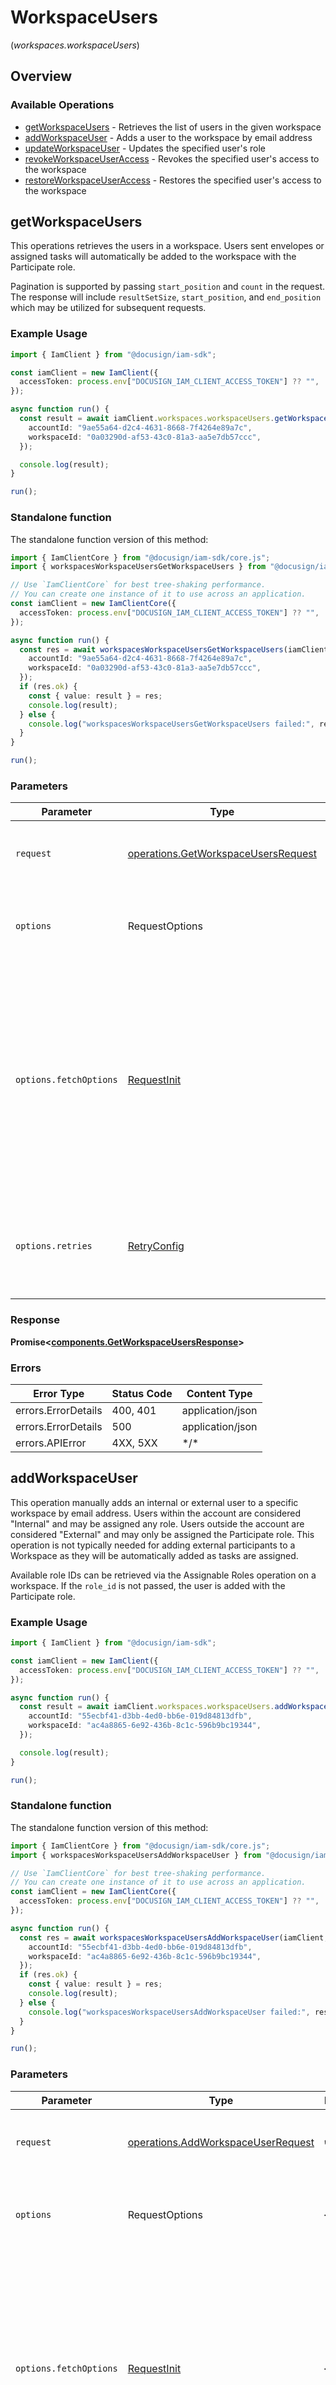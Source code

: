 # WorkspaceUsers
(*workspaces.workspaceUsers*)

## Overview

### Available Operations

* [getWorkspaceUsers](#getworkspaceusers) - Retrieves the list of users in the given workspace
* [addWorkspaceUser](#addworkspaceuser) - Adds a user to the workspace by email address
* [updateWorkspaceUser](#updateworkspaceuser) - Updates the specified user's role
* [revokeWorkspaceUserAccess](#revokeworkspaceuseraccess) - Revokes the specified user's access to the workspace
* [restoreWorkspaceUserAccess](#restoreworkspaceuseraccess) - Restores the specified user's access to the workspace

## getWorkspaceUsers

This operations retrieves the users in a workspace. Users sent envelopes or assigned tasks will automatically be added to the workspace with the Participate role.

Pagination is supported by passing `start_position` and `count` in the request. The response will include `resultSetSize`, `start_position`, and `end_position` which may be utilized for subsequent requests.

### Example Usage

<!-- UsageSnippet language="typescript" operationID="getWorkspaceUsers" method="get" path="/v1/accounts/{accountId}/workspaces/{workspaceId}/users" -->
```typescript
import { IamClient } from "@docusign/iam-sdk";

const iamClient = new IamClient({
  accessToken: process.env["DOCUSIGN_IAM_CLIENT_ACCESS_TOKEN"] ?? "",
});

async function run() {
  const result = await iamClient.workspaces.workspaceUsers.getWorkspaceUsers({
    accountId: "9ae55a64-d2c4-4631-8668-7f4264e89a7c",
    workspaceId: "0a03290d-af53-43c0-81a3-aa5e7db57ccc",
  });

  console.log(result);
}

run();
```

### Standalone function

The standalone function version of this method:

```typescript
import { IamClientCore } from "@docusign/iam-sdk/core.js";
import { workspacesWorkspaceUsersGetWorkspaceUsers } from "@docusign/iam-sdk/funcs/workspacesWorkspaceUsersGetWorkspaceUsers.js";

// Use `IamClientCore` for best tree-shaking performance.
// You can create one instance of it to use across an application.
const iamClient = new IamClientCore({
  accessToken: process.env["DOCUSIGN_IAM_CLIENT_ACCESS_TOKEN"] ?? "",
});

async function run() {
  const res = await workspacesWorkspaceUsersGetWorkspaceUsers(iamClient, {
    accountId: "9ae55a64-d2c4-4631-8668-7f4264e89a7c",
    workspaceId: "0a03290d-af53-43c0-81a3-aa5e7db57ccc",
  });
  if (res.ok) {
    const { value: result } = res;
    console.log(result);
  } else {
    console.log("workspacesWorkspaceUsersGetWorkspaceUsers failed:", res.error);
  }
}

run();
```

### Parameters

| Parameter                                                                                                                                                                      | Type                                                                                                                                                                           | Required                                                                                                                                                                       | Description                                                                                                                                                                    |
| ------------------------------------------------------------------------------------------------------------------------------------------------------------------------------ | ------------------------------------------------------------------------------------------------------------------------------------------------------------------------------ | ------------------------------------------------------------------------------------------------------------------------------------------------------------------------------ | ------------------------------------------------------------------------------------------------------------------------------------------------------------------------------ |
| `request`                                                                                                                                                                      | [operations.GetWorkspaceUsersRequest](../../models/operations/getworkspaceusersrequest.md)                                                                                     | :heavy_check_mark:                                                                                                                                                             | The request object to use for the request.                                                                                                                                     |
| `options`                                                                                                                                                                      | RequestOptions                                                                                                                                                                 | :heavy_minus_sign:                                                                                                                                                             | Used to set various options for making HTTP requests.                                                                                                                          |
| `options.fetchOptions`                                                                                                                                                         | [RequestInit](https://developer.mozilla.org/en-US/docs/Web/API/Request/Request#options)                                                                                        | :heavy_minus_sign:                                                                                                                                                             | Options that are passed to the underlying HTTP request. This can be used to inject extra headers for examples. All `Request` options, except `method` and `body`, are allowed. |
| `options.retries`                                                                                                                                                              | [RetryConfig](../../lib/utils/retryconfig.md)                                                                                                                                  | :heavy_minus_sign:                                                                                                                                                             | Enables retrying HTTP requests under certain failure conditions.                                                                                                               |

### Response

**Promise\<[components.GetWorkspaceUsersResponse](../../models/components/getworkspaceusersresponse.md)\>**

### Errors

| Error Type          | Status Code         | Content Type        |
| ------------------- | ------------------- | ------------------- |
| errors.ErrorDetails | 400, 401            | application/json    |
| errors.ErrorDetails | 500                 | application/json    |
| errors.APIError     | 4XX, 5XX            | \*/\*               |

## addWorkspaceUser

This operation manually adds an internal or external user to a specific workspace by email address. Users within the account are considered "Internal" and may be assigned any role. Users outside the account are considered "External" and may only be assigned the Participate role. This operation is not typically needed for adding external participants to a Workspace as they will be automatically added as tasks are assigned.

Available role IDs can be retrieved via the Assignable Roles operation on a workspace. If the `role_id` is not passed, the user is added with the Participate role.

### Example Usage

<!-- UsageSnippet language="typescript" operationID="addWorkspaceUser" method="post" path="/v1/accounts/{accountId}/workspaces/{workspaceId}/users" -->
```typescript
import { IamClient } from "@docusign/iam-sdk";

const iamClient = new IamClient({
  accessToken: process.env["DOCUSIGN_IAM_CLIENT_ACCESS_TOKEN"] ?? "",
});

async function run() {
  const result = await iamClient.workspaces.workspaceUsers.addWorkspaceUser({
    accountId: "55ecbf41-d3bb-4ed0-bb6e-019d84813dfb",
    workspaceId: "ac4a8865-6e92-436b-8c1c-596b9bc19344",
  });

  console.log(result);
}

run();
```

### Standalone function

The standalone function version of this method:

```typescript
import { IamClientCore } from "@docusign/iam-sdk/core.js";
import { workspacesWorkspaceUsersAddWorkspaceUser } from "@docusign/iam-sdk/funcs/workspacesWorkspaceUsersAddWorkspaceUser.js";

// Use `IamClientCore` for best tree-shaking performance.
// You can create one instance of it to use across an application.
const iamClient = new IamClientCore({
  accessToken: process.env["DOCUSIGN_IAM_CLIENT_ACCESS_TOKEN"] ?? "",
});

async function run() {
  const res = await workspacesWorkspaceUsersAddWorkspaceUser(iamClient, {
    accountId: "55ecbf41-d3bb-4ed0-bb6e-019d84813dfb",
    workspaceId: "ac4a8865-6e92-436b-8c1c-596b9bc19344",
  });
  if (res.ok) {
    const { value: result } = res;
    console.log(result);
  } else {
    console.log("workspacesWorkspaceUsersAddWorkspaceUser failed:", res.error);
  }
}

run();
```

### Parameters

| Parameter                                                                                                                                                                      | Type                                                                                                                                                                           | Required                                                                                                                                                                       | Description                                                                                                                                                                    |
| ------------------------------------------------------------------------------------------------------------------------------------------------------------------------------ | ------------------------------------------------------------------------------------------------------------------------------------------------------------------------------ | ------------------------------------------------------------------------------------------------------------------------------------------------------------------------------ | ------------------------------------------------------------------------------------------------------------------------------------------------------------------------------ |
| `request`                                                                                                                                                                      | [operations.AddWorkspaceUserRequest](../../models/operations/addworkspaceuserrequest.md)                                                                                       | :heavy_check_mark:                                                                                                                                                             | The request object to use for the request.                                                                                                                                     |
| `options`                                                                                                                                                                      | RequestOptions                                                                                                                                                                 | :heavy_minus_sign:                                                                                                                                                             | Used to set various options for making HTTP requests.                                                                                                                          |
| `options.fetchOptions`                                                                                                                                                         | [RequestInit](https://developer.mozilla.org/en-US/docs/Web/API/Request/Request#options)                                                                                        | :heavy_minus_sign:                                                                                                                                                             | Options that are passed to the underlying HTTP request. This can be used to inject extra headers for examples. All `Request` options, except `method` and `body`, are allowed. |
| `options.retries`                                                                                                                                                              | [RetryConfig](../../lib/utils/retryconfig.md)                                                                                                                                  | :heavy_minus_sign:                                                                                                                                                             | Enables retrying HTTP requests under certain failure conditions.                                                                                                               |

### Response

**Promise\<[components.CreateWorkspaceUserResponse](../../models/components/createworkspaceuserresponse.md)\>**

### Errors

| Error Type          | Status Code         | Content Type        |
| ------------------- | ------------------- | ------------------- |
| errors.ErrorDetails | 400, 401            | application/json    |
| errors.ErrorDetails | 500                 | application/json    |
| errors.APIError     | 4XX, 5XX            | \*/\*               |

## updateWorkspaceUser

This operation updates the specified user's role in the workspace. Users within the account are considered "Internal" and may be assigned any role. Users outside the account are considered "External" and may only be assigned "External" roles.

### Example Usage

<!-- UsageSnippet language="typescript" operationID="updateWorkspaceUser" method="put" path="/v1/accounts/{accountId}/workspaces/{workspaceId}/users/{userId}" -->
```typescript
import { IamClient } from "@docusign/iam-sdk";

const iamClient = new IamClient({
  accessToken: process.env["DOCUSIGN_IAM_CLIENT_ACCESS_TOKEN"] ?? "",
});

async function run() {
  const result = await iamClient.workspaces.workspaceUsers.updateWorkspaceUser({
    accountId: "9c21c871-31a0-41bd-b7d0-c4bc7d7e7770",
    workspaceId: "f2cc2db5-2b59-4c1d-9b36-ec191a110bd5",
    userId: "3f0ec84d-ca81-4e4e-a476-bb1a630dde86",
  });

  console.log(result);
}

run();
```

### Standalone function

The standalone function version of this method:

```typescript
import { IamClientCore } from "@docusign/iam-sdk/core.js";
import { workspacesWorkspaceUsersUpdateWorkspaceUser } from "@docusign/iam-sdk/funcs/workspacesWorkspaceUsersUpdateWorkspaceUser.js";

// Use `IamClientCore` for best tree-shaking performance.
// You can create one instance of it to use across an application.
const iamClient = new IamClientCore({
  accessToken: process.env["DOCUSIGN_IAM_CLIENT_ACCESS_TOKEN"] ?? "",
});

async function run() {
  const res = await workspacesWorkspaceUsersUpdateWorkspaceUser(iamClient, {
    accountId: "9c21c871-31a0-41bd-b7d0-c4bc7d7e7770",
    workspaceId: "f2cc2db5-2b59-4c1d-9b36-ec191a110bd5",
    userId: "3f0ec84d-ca81-4e4e-a476-bb1a630dde86",
  });
  if (res.ok) {
    const { value: result } = res;
    console.log(result);
  } else {
    console.log("workspacesWorkspaceUsersUpdateWorkspaceUser failed:", res.error);
  }
}

run();
```

### Parameters

| Parameter                                                                                                                                                                      | Type                                                                                                                                                                           | Required                                                                                                                                                                       | Description                                                                                                                                                                    |
| ------------------------------------------------------------------------------------------------------------------------------------------------------------------------------ | ------------------------------------------------------------------------------------------------------------------------------------------------------------------------------ | ------------------------------------------------------------------------------------------------------------------------------------------------------------------------------ | ------------------------------------------------------------------------------------------------------------------------------------------------------------------------------ |
| `request`                                                                                                                                                                      | [operations.UpdateWorkspaceUserRequest](../../models/operations/updateworkspaceuserrequest.md)                                                                                 | :heavy_check_mark:                                                                                                                                                             | The request object to use for the request.                                                                                                                                     |
| `options`                                                                                                                                                                      | RequestOptions                                                                                                                                                                 | :heavy_minus_sign:                                                                                                                                                             | Used to set various options for making HTTP requests.                                                                                                                          |
| `options.fetchOptions`                                                                                                                                                         | [RequestInit](https://developer.mozilla.org/en-US/docs/Web/API/Request/Request#options)                                                                                        | :heavy_minus_sign:                                                                                                                                                             | Options that are passed to the underlying HTTP request. This can be used to inject extra headers for examples. All `Request` options, except `method` and `body`, are allowed. |
| `options.retries`                                                                                                                                                              | [RetryConfig](../../lib/utils/retryconfig.md)                                                                                                                                  | :heavy_minus_sign:                                                                                                                                                             | Enables retrying HTTP requests under certain failure conditions.                                                                                                               |

### Response

**Promise\<[components.UpdateWorkspaceUserResponse](../../models/components/updateworkspaceuserresponse.md)\>**

### Errors

| Error Type          | Status Code         | Content Type        |
| ------------------- | ------------------- | ------------------- |
| errors.ErrorDetails | 400, 401            | application/json    |
| errors.ErrorDetails | 500                 | application/json    |
| errors.APIError     | 4XX, 5XX            | \*/\*               |

## revokeWorkspaceUserAccess

This operation revokes the specified user's access to the workspace. The optional `revocation_date` may be set to schedule revocation in the future. If not specified, the revocation will be immediate.

### Example Usage

<!-- UsageSnippet language="typescript" operationID="revokeWorkspaceUserAccess" method="post" path="/v1/accounts/{accountId}/workspaces/{workspaceId}/users/{userId}/actions/revoke-access" -->
```typescript
import { IamClient } from "@docusign/iam-sdk";

const iamClient = new IamClient({
  accessToken: process.env["DOCUSIGN_IAM_CLIENT_ACCESS_TOKEN"] ?? "",
});

async function run() {
  await iamClient.workspaces.workspaceUsers.revokeWorkspaceUserAccess({
    accountId: "4b457d23-e0cf-41d6-ab4b-a1cc9d2746e9",
    workspaceId: "7d48c40f-5efb-4c83-8568-002406476a59",
    userId: "6307406e-ab4b-4d4b-b2c0-d2428dc6f8d4",
  });


}

run();
```

### Standalone function

The standalone function version of this method:

```typescript
import { IamClientCore } from "@docusign/iam-sdk/core.js";
import { workspacesWorkspaceUsersRevokeWorkspaceUserAccess } from "@docusign/iam-sdk/funcs/workspacesWorkspaceUsersRevokeWorkspaceUserAccess.js";

// Use `IamClientCore` for best tree-shaking performance.
// You can create one instance of it to use across an application.
const iamClient = new IamClientCore({
  accessToken: process.env["DOCUSIGN_IAM_CLIENT_ACCESS_TOKEN"] ?? "",
});

async function run() {
  const res = await workspacesWorkspaceUsersRevokeWorkspaceUserAccess(iamClient, {
    accountId: "4b457d23-e0cf-41d6-ab4b-a1cc9d2746e9",
    workspaceId: "7d48c40f-5efb-4c83-8568-002406476a59",
    userId: "6307406e-ab4b-4d4b-b2c0-d2428dc6f8d4",
  });
  if (res.ok) {
    const { value: result } = res;
    
  } else {
    console.log("workspacesWorkspaceUsersRevokeWorkspaceUserAccess failed:", res.error);
  }
}

run();
```

### Parameters

| Parameter                                                                                                                                                                      | Type                                                                                                                                                                           | Required                                                                                                                                                                       | Description                                                                                                                                                                    |
| ------------------------------------------------------------------------------------------------------------------------------------------------------------------------------ | ------------------------------------------------------------------------------------------------------------------------------------------------------------------------------ | ------------------------------------------------------------------------------------------------------------------------------------------------------------------------------ | ------------------------------------------------------------------------------------------------------------------------------------------------------------------------------ |
| `request`                                                                                                                                                                      | [operations.RevokeWorkspaceUserAccessRequest](../../models/operations/revokeworkspaceuseraccessrequest.md)                                                                     | :heavy_check_mark:                                                                                                                                                             | The request object to use for the request.                                                                                                                                     |
| `options`                                                                                                                                                                      | RequestOptions                                                                                                                                                                 | :heavy_minus_sign:                                                                                                                                                             | Used to set various options for making HTTP requests.                                                                                                                          |
| `options.fetchOptions`                                                                                                                                                         | [RequestInit](https://developer.mozilla.org/en-US/docs/Web/API/Request/Request#options)                                                                                        | :heavy_minus_sign:                                                                                                                                                             | Options that are passed to the underlying HTTP request. This can be used to inject extra headers for examples. All `Request` options, except `method` and `body`, are allowed. |
| `options.retries`                                                                                                                                                              | [RetryConfig](../../lib/utils/retryconfig.md)                                                                                                                                  | :heavy_minus_sign:                                                                                                                                                             | Enables retrying HTTP requests under certain failure conditions.                                                                                                               |

### Response

**Promise\<void\>**

### Errors

| Error Type          | Status Code         | Content Type        |
| ------------------- | ------------------- | ------------------- |
| errors.ErrorDetails | 400, 401            | application/json    |
| errors.ErrorDetails | 500                 | application/json    |
| errors.APIError     | 4XX, 5XX            | \*/\*               |

## restoreWorkspaceUserAccess

This operation restores the specified user's access to the workspace. The user must have been previously revoked from the workspace. The access is immediately restored.

### Example Usage

<!-- UsageSnippet language="typescript" operationID="restoreWorkspaceUserAccess" method="post" path="/v1/accounts/{accountId}/workspaces/{workspaceId}/users/{userId}/actions/restore-access" -->
```typescript
import { IamClient } from "@docusign/iam-sdk";

const iamClient = new IamClient({
  accessToken: process.env["DOCUSIGN_IAM_CLIENT_ACCESS_TOKEN"] ?? "",
});

async function run() {
  await iamClient.workspaces.workspaceUsers.restoreWorkspaceUserAccess({
    accountId: "03055c38-466e-4bf1-91d0-c49ecbc09b8f",
    workspaceId: "0c281df3-a315-4c3f-9f07-6b0a3b953797",
    userId: "cf3df2ba-fa4b-4787-b8ad-9932a4d5f94b",
  });


}

run();
```

### Standalone function

The standalone function version of this method:

```typescript
import { IamClientCore } from "@docusign/iam-sdk/core.js";
import { workspacesWorkspaceUsersRestoreWorkspaceUserAccess } from "@docusign/iam-sdk/funcs/workspacesWorkspaceUsersRestoreWorkspaceUserAccess.js";

// Use `IamClientCore` for best tree-shaking performance.
// You can create one instance of it to use across an application.
const iamClient = new IamClientCore({
  accessToken: process.env["DOCUSIGN_IAM_CLIENT_ACCESS_TOKEN"] ?? "",
});

async function run() {
  const res = await workspacesWorkspaceUsersRestoreWorkspaceUserAccess(iamClient, {
    accountId: "03055c38-466e-4bf1-91d0-c49ecbc09b8f",
    workspaceId: "0c281df3-a315-4c3f-9f07-6b0a3b953797",
    userId: "cf3df2ba-fa4b-4787-b8ad-9932a4d5f94b",
  });
  if (res.ok) {
    const { value: result } = res;
    
  } else {
    console.log("workspacesWorkspaceUsersRestoreWorkspaceUserAccess failed:", res.error);
  }
}

run();
```

### Parameters

| Parameter                                                                                                                                                                      | Type                                                                                                                                                                           | Required                                                                                                                                                                       | Description                                                                                                                                                                    |
| ------------------------------------------------------------------------------------------------------------------------------------------------------------------------------ | ------------------------------------------------------------------------------------------------------------------------------------------------------------------------------ | ------------------------------------------------------------------------------------------------------------------------------------------------------------------------------ | ------------------------------------------------------------------------------------------------------------------------------------------------------------------------------ |
| `request`                                                                                                                                                                      | [operations.RestoreWorkspaceUserAccessRequest](../../models/operations/restoreworkspaceuseraccessrequest.md)                                                                   | :heavy_check_mark:                                                                                                                                                             | The request object to use for the request.                                                                                                                                     |
| `options`                                                                                                                                                                      | RequestOptions                                                                                                                                                                 | :heavy_minus_sign:                                                                                                                                                             | Used to set various options for making HTTP requests.                                                                                                                          |
| `options.fetchOptions`                                                                                                                                                         | [RequestInit](https://developer.mozilla.org/en-US/docs/Web/API/Request/Request#options)                                                                                        | :heavy_minus_sign:                                                                                                                                                             | Options that are passed to the underlying HTTP request. This can be used to inject extra headers for examples. All `Request` options, except `method` and `body`, are allowed. |
| `options.retries`                                                                                                                                                              | [RetryConfig](../../lib/utils/retryconfig.md)                                                                                                                                  | :heavy_minus_sign:                                                                                                                                                             | Enables retrying HTTP requests under certain failure conditions.                                                                                                               |

### Response

**Promise\<void\>**

### Errors

| Error Type          | Status Code         | Content Type        |
| ------------------- | ------------------- | ------------------- |
| errors.ErrorDetails | 400, 401            | application/json    |
| errors.ErrorDetails | 500                 | application/json    |
| errors.APIError     | 4XX, 5XX            | \*/\*               |